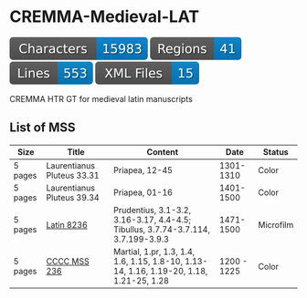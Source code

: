 # CREMMA-Medieval-LAT

![characters badge](badges/characters.svg) ![regions badge](badges/regions.svg) ![lines badge](badges/lines.svg) ![files badge](badges/files.svg)

CREMMA HTR GT for medieval latin manuscripts

## List of MSS

| Size | Title | Content | Date | Status |
| ---- | ----- | ------- | ---- | ------ |
| 5 pages | Laurentianus Pluteus 33.31 | Priapea, 12-45 | 1301-1310 | Color |
| 5 pages | Laurentianus Pluteus 39.34 | Priapea, 01-16 | 1401-1500 | Color |
| 5 pages | [Latin 8236](https://gallica.bnf.fr/ark:/12148/btv1b100353403) | Prudentius, 3.1-3.2, 3.16-3.17, 4.4-4.5; Tibullus, 3.7.74-3.7.114, 3.7.199-3.9.3 | 1471-1500 | Microfilm |
| 5 pages | [CCCC MSS 236](https://parker.stanford.edu/parker/catalog/jf942rk0336) | Martial, 1.pr, 1.3, 1.4, 1.6, 1.15, 1.8-10, 1.13-14, 1.16, 1.19-20, 1.18, 1.21-25, 1.28 | 1200 - 1225 | Color | 
